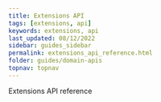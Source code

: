 ```yaml
---
title: Extensions API
tags: [extensions, api]
keywords: extensions, api
last_updated: 08/12/2022
sidebar: guides_sidebar
permalink: extensions_api_reference.html
folder: guides/domain-apis
topnav: topnav
---
```


Extensions API reference
